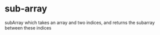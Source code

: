 # sub-array
subArray which takes an array and two indices, and returns the subarray between these indices
